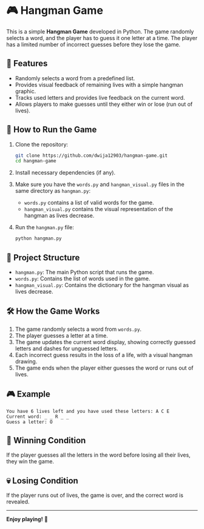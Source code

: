 # 🎮 Hangman Game

This is a simple **Hangman Game** developed in Python. The game randomly selects a word, and the player has to guess it one letter at a time. The player has a limited number of incorrect guesses before they lose the game.

## 🌟 Features

- Randomly selects a word from a predefined list.
- Provides visual feedback of remaining lives with a simple hangman graphic.
- Tracks used letters and provides live feedback on the current word.
- Allows players to make guesses until they either win or lose (run out of lives).

## 🚀 How to Run the Game

1. Clone the repository:
   ```bash
   git clone https://github.com/dwija12903/hangman-game.git
   cd hangman-game
   ```

2. Install necessary dependencies (if any).

3. Make sure you have the `words.py` and `hangman_visual.py` files in the same directory as `hangman.py`:
   - `words.py` contains a list of valid words for the game.
   - `hangman_visual.py` contains the visual representation of the hangman as lives decrease.

4. Run the `hangman.py` file:
   ```bash
   python hangman.py
   ```

## 📂 Project Structure

- `hangman.py`: The main Python script that runs the game.
- `words.py`: Contains the list of words used in the game.
- `hangman_visual.py`: Contains the dictionary for the hangman visual as lives decrease.

## 🛠️ How the Game Works

1. The game randomly selects a word from `words.py`.
2. The player guesses a letter at a time.
3. The game updates the current word display, showing correctly guessed letters and dashes for unguessed letters.
4. Each incorrect guess results in the loss of a life, with a visual hangman drawing.
5. The game ends when the player either guesses the word or runs out of lives.

## 🎮 Example

```
You have 6 lives left and you have used these letters: A C E
Current word: _ _ R _ _
Guess a letter: O
```

## 🎉 Winning Condition

If the player guesses all the letters in the word before losing all their lives, they win the game.

## 💀 Losing Condition

If the player runs out of lives, the game is over, and the correct word is revealed.

---

**Enjoy playing!** 🎉